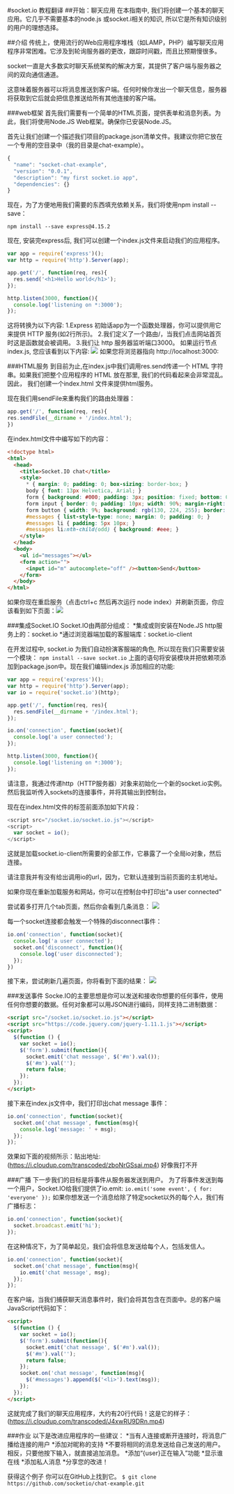 #socket.io 教程翻译
##开始：聊天应用
在本指南中, 我们将创建一个基本的聊天应用。它几乎不需要基本的node.js 或socket.i相关的知识, 所以它是所有知识级别的用户的理想选择。

##介绍
传统上，使用流行的Web应用程序堆栈（如LAMP，PHP）编写聊天应用程序非常困难。它涉及到轮询服务器的更改，跟踪时间戳，而且比预期慢很多。

socket一直是大多数实时聊天系统架构的解决方案，其提供了客户端与服务器之间的双向通信通道。

这意味着服务器可以将消息推送到客户端。任何时候你发出一个聊天信息，服务器将获取到它后就会把信息推送给所有其他连接的客户端。

###web框架
首先我们需要有一个简单的HTML页面，提供表单和消息列表。为此，我们将使用Node.JS Web框架。确保你已安装Node.JS。

首先让我们创建一个描述我们项目的package.json清单文件。我建议你把它放在一个专用的空目录中（我的目录是chat-example）。
```js
{
  "name": "socket-chat-example",
  "version": "0.0.1",
  "description": "my first socket.io app",
  "dependencies": {}
}
```
现在，为了方便地用我们需要的东西填充依赖关系，我们将使用npm install --save：

``npm install --save express@4.15.2``

现在, 安装完express后, 我们可以创建一个index.js文件来启动我们的应用程序。

```js
var app = require('express')();
var http = require('http').Server(app);

app.get('/', function(req, res){
  res.send('<h1>Hello world</h1>');
});

http.listen(3000, function(){
  console.log('listening on *:3000');
});
```
这将转换为以下内容:
1.Express 初始话app为一个函数处理器，你可以提供用它来提供 HTTP 服务(如2行所示)。
2.我们定义了一个路由/，当我们点击网站首页时这是函数就会被调用。
3.我们让 http 服务器监听端口3000。
如果运行节点index.js, 您应该看到以下内容:
![](https://socket.io/assets/img/chat-1.png)
如果您将浏览器指向 http://localhost:3000:

###HTML服务
到目前为止,在index.js中我们调用res.send传递一个 HTML 字符串。如果我们把整个应用程序的 HTML 放在那里, 我们的代码看起来会非常混乱。因此， 我们创建一个index.html 文件来提供html服务。

现在我们用sendFile来重构我们的路由处理器：
```js
app.get('/', function(req, res){
res.sendFile(__dirname + '/index.html');
})
```
在index.html文件中编写如下的内容：

```html
<!doctype html>
<html>
  <head>
    <title>Socket.IO chat</title>
    <style>
      * { margin: 0; padding: 0; box-sizing: border-box; }
      body { font: 13px Helvetica, Arial; }
      form { background: #000; padding: 3px; position: fixed; bottom: 0; width: 100%; }
      form input { border: 0; padding: 10px; width: 90%; margin-right: .5%; }
      form button { width: 9%; background: rgb(130, 224, 255); border: none; padding: 10px; }
      #messages { list-style-type: none; margin: 0; padding: 0; }
      #messages li { padding: 5px 10px; }
      #messages li:nth-child(odd) { background: #eee; }
    </style>
  </head>
  <body>
    <ul id="messages"></ul>
    <form action="">
      <input id="m" autocomplete="off" /><button>Send</button>
    </form>
  </body>
</html>
```
如果你现在重启服务（点击ctrl+c 然后再次运行 node index）并刷新页面，你应该看到如下页面：![](https://socket.io/assets/img/chat-3.png)

###集成Socket.IO
Socket.IO由两部分组成：
*集成或则安装在Node.JS http服务上的：socket.io
*通过浏览器端加载的客服端库：socket.io-client

在开发过程中, socket.io 为我们自动扮演客服端的角色, 所以现在我们只需要安装一个模块：
`npm install --save socket.io`
上面的语句将安装模块并把依赖项添加到package.json中。现在我们编辑index.js 添加相应的功能:

```js
var app = require('express')();
var http = require('http').Server(app);
var io = require('socket.io')(http);

app.get('/', function(req, res){
  res.sendFile(__dirname + '/index.html');
});

io.on('connection', function(socket){
  console.log('a user connected');
});

http.listen(3000, function(){
  console.log('listening on *:3000');
});
```
请注意，我通过传递http（HTTP服务器）对象来初始化一个新的socket.io实例。然后我监听传入sockets的连接事件，并将其输出到控制台。

现在在index.html文件的<body>标签前面添加如下片段：
```js
<script src="/socket.io/socket.io.js"></script>
<script>
  var socket = io();
</script>
```
这就是加载socket.io-client所需要的全部工作，它暴露了一个全局io对象，然后连接。

请注意我并有没有给出调用io的url，因为，它默认连接到当前页面的主机地址。

如果你现在重新加载服务和网站，你可以在控制台中打印出"a user connected"

尝试着多打开几个tab页面，然后你会看到几条消息：
![](https://socket.io/assets/img/chat-4.png)

每一个socket连接都会触发一个特殊的disconnect事件：
```js
io.on('connection', function(socket){
  console.log('a user connected');
  socket.on('disconnect', function(){
    console.log('user disconnected');
  });
})
```
接下来，尝试刷新几遍页面，你将看到下面的结果：
![](https://socket.io/assets/img/chat-5.png)

###发送事件
Socke.IO的主要思想是你可以发送和接收你想要的任何事件，使用任何你想要的数据。任何对象都可以用JSON进行编码，同样支持二进制数据：

```html
<script src="/socket.io/socket.io.js"></script>
<script src="https://code.jquery.com/jquery-1.11.1.js"></script>
<script>
  $(function () {
    var socket = io();
    $('form').submit(function(){
      socket.emit('chat message', $('#m').val());
      $('#m').val('');
      return false;
    });
  });
</script>
```

接下来在index.js文件中，我们打印出chat message 事件：
```js
io.on('connection', function(socket){
  socket.on('chat message', function(msg){
    console.log('message: ' + msg);
  });
});
```

效果如下面的视频所示：贴出地址:(https://i.cloudup.com/transcoded/zboNrGSsai.mp4)
好像我打不开

###广播
下一步我们的目标是将事件从服务器发送到用户。
为了将事件发送到每一个用户，Socket.IO给我们提供了io.emit:
`io.emit('some event', { for: 'everyone' });`
如果你想发送一个消息给除了特定socket以外的每个人，我们有广播标志：
```js
io.on('connection', function(socket){
  socket.broadcast.emit('hi');
});
```
在这种情况下，为了简单起见，我们会将信息发送给每个人，包括发信人。

```js
io.on('connection', function(socket){
  socket.on('chat message', function(msg){
    io.emit('chat message', msg);
  });
});
```
在客户端，当我们捕获聊天消息事件时，我们会将其包含在页面中。总的客户端JavaScript代码如下：
```html
<script>
  $(function () {
    var socket = io();
    $('form').submit(function(){
      socket.emit('chat message', $('#m').val());
      $('#m').val('');
      return false;
    });
    socket.on('chat message', function(msg){
      $('#messages').append($('<li>').text(msg));
    });
  });
</script>
```
这就完成了我们的聊天应用程序，大约有20行代码！这是它的样子：
(https://i.cloudup.com/transcoded/J4xwRU9DRn.mp4)

###作业
以下是改进应用程序的一些建议：
*当有人连接或断开连接时，将消息广播给连接的用户
*添加对昵称的支持
*不要将相同的消息发送给自己发送的用户。相反，只要他按下输入，就直接追加消息。 
*添加“{user}正在输入”功能
*显示谁在线
*添加私人消息
*分享您的改进！

获得这个例子
你可以在GitHub上找到它。
`$ git clone https://github.com/socketio/chat-example.git`





